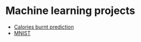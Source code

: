# Machine learning projects

+ [Calories burnt prediction](01-Calories-Burnt-Prediction)
+ [MNIST](02-MNIST)
